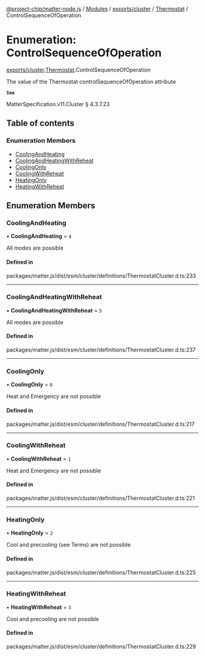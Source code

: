 [@project-chip/matter-node.js](../README.md) / [Modules](../modules.md) / [exports/cluster](../modules/exports_cluster.md) / [Thermostat](../modules/exports_cluster.Thermostat.md) / ControlSequenceOfOperation

# Enumeration: ControlSequenceOfOperation

[exports/cluster](../modules/exports_cluster.md).[Thermostat](../modules/exports_cluster.Thermostat.md).ControlSequenceOfOperation

The value of the Thermostat controlSequenceOfOperation attribute

**`See`**

MatterSpecification.v11.Cluster § 4.3.7.23

## Table of contents

### Enumeration Members

- [CoolingAndHeating](exports_cluster.Thermostat.ControlSequenceOfOperation.md#coolingandheating)
- [CoolingAndHeatingWithReheat](exports_cluster.Thermostat.ControlSequenceOfOperation.md#coolingandheatingwithreheat)
- [CoolingOnly](exports_cluster.Thermostat.ControlSequenceOfOperation.md#coolingonly)
- [CoolingWithReheat](exports_cluster.Thermostat.ControlSequenceOfOperation.md#coolingwithreheat)
- [HeatingOnly](exports_cluster.Thermostat.ControlSequenceOfOperation.md#heatingonly)
- [HeatingWithReheat](exports_cluster.Thermostat.ControlSequenceOfOperation.md#heatingwithreheat)

## Enumeration Members

### CoolingAndHeating

• **CoolingAndHeating** = ``4``

All modes are possible

#### Defined in

packages/matter.js/dist/esm/cluster/definitions/ThermostatCluster.d.ts:233

___

### CoolingAndHeatingWithReheat

• **CoolingAndHeatingWithReheat** = ``5``

All modes are possible

#### Defined in

packages/matter.js/dist/esm/cluster/definitions/ThermostatCluster.d.ts:237

___

### CoolingOnly

• **CoolingOnly** = ``0``

Heat and Emergency are not possible

#### Defined in

packages/matter.js/dist/esm/cluster/definitions/ThermostatCluster.d.ts:217

___

### CoolingWithReheat

• **CoolingWithReheat** = ``1``

Heat and Emergency are not possible

#### Defined in

packages/matter.js/dist/esm/cluster/definitions/ThermostatCluster.d.ts:221

___

### HeatingOnly

• **HeatingOnly** = ``2``

Cool and precooling (see Terms) are not possible

#### Defined in

packages/matter.js/dist/esm/cluster/definitions/ThermostatCluster.d.ts:225

___

### HeatingWithReheat

• **HeatingWithReheat** = ``3``

Cool and precooling are not possible

#### Defined in

packages/matter.js/dist/esm/cluster/definitions/ThermostatCluster.d.ts:229
